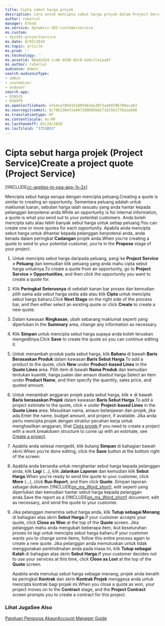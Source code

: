 ```yaml
---
title: Cipta sebut harga projek
description: Cara untuk mencipta sebut harga projek dalam Project Service
author: ruhercul
manager: kfend
ms.service: dynamics-365-customerservice
ms.custom:
- dyn365-projectservice
ms.date: 8/03/2018
ms.topic: article
ms.prod: ''
ms.technology: ''
ms.assetid: 08ad2d2d-cc4b-4598-93c0-426c7ce1aa8f
ms.author: ruhercul
audience: Admin
search.audienceType:
- admin
- customizer
- enduser
search.app:
- D365CE
- D365PS
ms.openlocfilehash: efe4ca78641518058b2ee30f3aa69796709eca83
ms.sourcegitcommit: 8c786230ef2a497280885b827162561776e2eb00
ms.translationtype: HT
ms.contentlocale: ms-MY
ms.lasthandoff: 03/24/2020
ms.locfileid: "3753853"
---
```

# <a name="create-a-project-quote-project-service"></a><span data-ttu-id="c1ba7-103">Cipta sebut harga projek (Project Service)</span><span class="sxs-lookup"><span data-stu-id="c1ba7-103">Create a project quote (Project Service)</span></span>

[!INCLUDE[cc-applies-to-psa-app-1x-2x](../includes/cc-applies-to-psa-app-1x-2x.md)]

<span data-ttu-id="c1ba7-104">Mencipta sebut harga serupa dengan mencipta peluang.</span><span class="sxs-lookup"><span data-stu-id="c1ba7-104">Creating a quote is similar to creating an opportunity.</span></span> <span data-ttu-id="c1ba7-105">Sementara peluang adalah untuk maklumat luaran, sebutan harga ialah sesuatu yang anda hantar kepada pelanggan berpotensi anda.</span><span class="sxs-lookup"><span data-stu-id="c1ba7-105">While an opportunity is for internal information, a quote is what you send out to your potential customers.</span></span> <span data-ttu-id="c1ba7-106">Anda boleh mencipta satu atau lebih banyak sebut harga untuk setiap peluang.</span><span class="sxs-lookup"><span data-stu-id="c1ba7-106">You can create one or more quotes for each opportunity.</span></span> <span data-ttu-id="c1ba7-107">Apabila anda mencipta sebut harga untuk dihantar kepada pelanggan berpotensi anda, anda berada dalam peringkat **Cadangan** projek anda.</span><span class="sxs-lookup"><span data-stu-id="c1ba7-107">When you’re creating a quote to send to your potential customer, you’re in the **Propose** stage of your project.</span></span>  
  
1. <span data-ttu-id="c1ba7-108">Untuk mencipta sebut harga daripada peluang, pergi ke **Project Service > Peluang** dan kemudian klik peluang yang anda mahu cipta sebut harga untuknya.</span><span class="sxs-lookup"><span data-stu-id="c1ba7-108">To create a quote from an opportunity, go to **Project Service > Opportunities**, and then click the opportunity you want to create a quote for.</span></span>  
  
2. <span data-ttu-id="c1ba7-109">Klik **Peringkat Seterusnya** di sebelah kanan bar proses dan kemudian pilih sama ada sebut harga sedia ada atau klik **Cipta** untuk mencipta sebut harga baharu.</span><span class="sxs-lookup"><span data-stu-id="c1ba7-109">Click **Next Stage** on the right side of the process bar, and then either select an existing quote or click **Create** to create a new quote.</span></span>  
  
3. <span data-ttu-id="c1ba7-110">Dalam kawasan **Ringkasan**, ubah sebarang maklumat seperti yang diperlukan.</span><span class="sxs-lookup"><span data-stu-id="c1ba7-110">In the **Summary** area, change any information as necessary.</span></span>  
  
4. <span data-ttu-id="c1ba7-111">Klik **Simpan** untuk mencipta sebut harga supaya anda boleh teruskan mengeditnya.</span><span class="sxs-lookup"><span data-stu-id="c1ba7-111">Click **Save** to create the quote so you can continue editing it.</span></span>  
  
5. <span data-ttu-id="c1ba7-112">Untuk menambah produk pada sebut harga, klik **Baharu** di bawah **Baris Berasaskan Produk** dalam kawasan **Baris Sebut Harga**.</span><span class="sxs-lookup"><span data-stu-id="c1ba7-112">To add a product to the quote, click **New** under **Product-based Lines** in the **Quote Lines** area.</span></span> <span data-ttu-id="c1ba7-113">Pilih item di bawah **Nama Produk** dan kemudian tentukan kuantiti, harga jualan dan amaun disebut harga.</span><span class="sxs-lookup"><span data-stu-id="c1ba7-113">Select an item under **Product Name**, and then specify the quantity, sales price, and quoted amount.</span></span>  
  
6. <span data-ttu-id="c1ba7-114">Untuk menambah anggaran projek pada sebut harga, klik **+** di bawah **Baris berasaskan Projek** dalam kawasan **Baris Sebut Harga**.</span><span class="sxs-lookup"><span data-stu-id="c1ba7-114">To add a project estimate to the quote, click **+** under **Project-based Lines** in the **Quote Lines** area.</span></span> <span data-ttu-id="c1ba7-115">Masukkan nama, amaun belanjawan dan projek, jika ada.</span><span class="sxs-lookup"><span data-stu-id="c1ba7-115">Enter the name, budget amount, and project, if available.</span></span> <span data-ttu-id="c1ba7-116">Jika anda perlu mencipta projek dengan struktur pecahan kerja untuk menghasilkan anggaran, lihat [Cipta projek](../project-service/create-project.md).</span><span class="sxs-lookup"><span data-stu-id="c1ba7-116">If you need to create a project with a work breakdown structure to come up with an estimate, see [Create a project](../project-service/create-project.md).</span></span>  
  
7. <span data-ttu-id="c1ba7-117">Apabila anda selesai mengedit, klik butang **Simpan** di bahagian bawah skrin.</span><span class="sxs-lookup"><span data-stu-id="c1ba7-117">When you’re done editing, click the **Save** button at the bottom right of the screen.</span></span>  
  
8. <span data-ttu-id="c1ba7-118">Apabila anda bersedia untuk menghantar sebut harga kepada pelanggan anda, klik **Lagi** (…), klik **Jalankan Laporan** dan kemudian klik **Sebut Harga**.</span><span class="sxs-lookup"><span data-stu-id="c1ba7-118">When you’re ready to send the quote to your customer, click **More** (…), click **Run Report**, and then click **Quote**.</span></span> <span data-ttu-id="c1ba7-119">Simpan laporan sebagai dokumen [!INCLUDE[pn_ms_Word_short](../includes/pn-ms-word-short.md)], edit seperti yang diperlukan dan kemudian hantar sebut harga kepada pelanggan anda.</span><span class="sxs-lookup"><span data-stu-id="c1ba7-119">Save the report as a [!INCLUDE[pn_ms_Word_short](../includes/pn-ms-word-short.md)] document, edit as necessary, and send the quote to your customer.</span></span>  
  
9. <span data-ttu-id="c1ba7-120">Jika pelanggan menerima sebut harga anda, klik **Tutup sebagai Menang** di bahagian atas skrin **Sebut Harga**.</span><span class="sxs-lookup"><span data-stu-id="c1ba7-120">If your customer accepts your quote, click **Close as Won** at the top of the **Quote** screen.</span></span> <span data-ttu-id="c1ba7-121">Jika pelanggan mahu anda mengubah beberapa item, ikut keseluruhan proses ini lagi untuk mencipta sebut harga baharu.</span><span class="sxs-lookup"><span data-stu-id="c1ba7-121">If your customer wants you to change some items, follow this entire process again to create a new quote.</span></span> <span data-ttu-id="c1ba7-122">Jika pelanggan anda memutuskan untuk tidak menggunakan perkhidmatan anda pada masa ini, klik **Tutup sebagai Kalah** di bahagian atas skrin **Sebut Harga**.</span><span class="sxs-lookup"><span data-stu-id="c1ba7-122">If your customer decides not to use your services at this time, click **Close as Lost** at the top of the **Quote** screen.</span></span>  
  
   <span data-ttu-id="c1ba7-123">Apabila anda menutup sebut harga sebagai menang, projek anda beralih ke peringkat **Kontrak** dan skrin **Kontrak Projek** menggesa anda untuk mencipta kontrak bagi projek ini.</span><span class="sxs-lookup"><span data-stu-id="c1ba7-123">When you close a quote as won, your project moves on to the **Contract** stage, and the **Project Contract** screen prompts you to create a contract for this project.</span></span>  
  
### <a name="see-also"></a><span data-ttu-id="c1ba7-124">Lihat Juga</span><span class="sxs-lookup"><span data-stu-id="c1ba7-124">See Also</span></span>  
 [<span data-ttu-id="c1ba7-125">Panduan Pengurus Akaun</span><span class="sxs-lookup"><span data-stu-id="c1ba7-125">Account Manager Guide</span></span>](../project-service/account-manager-guide.md)
